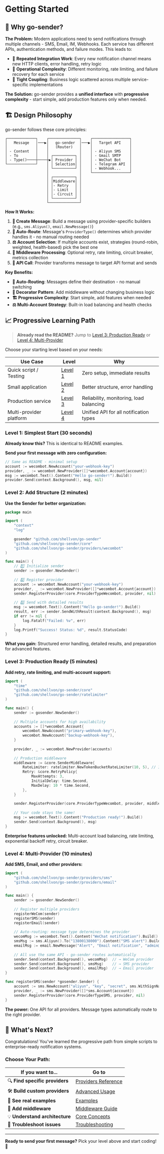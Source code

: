 # Getting Started

## 🎯 Why go-sender?

**The Problem:** Modern applications need to send notifications through multiple channels - SMS, Email, IM, Webhooks. Each service has different APIs, authentication methods, and failure modes. This leads to:

- 🔄 **Repeated Integration Work**: Every new notification channel means new HTTP clients, error handling, retry logic
- 🚨 **Operational Complexity**: Different monitoring, rate limiting, and failure recovery for each service  
- 🧩 **Tight Coupling**: Business logic scattered across multiple service-specific implementations

**The Solution:** go-sender provides a **unified interface** with **progressive complexity** - start simple, add production features only when needed.

## 🏗️ Design Philosophy

go-sender follows these core principles:

```
┌─────────────┐    ┌──────────────┐    ┌─────────────────┐
│   Message   │───▶│   go-sender  │───▶│   Target API    │
│             │    │   (Router)   │    │                 │
│ - Content   │    │              │    │ - Aliyun SMS    │
│ - To        │    │ ┌──────────┐ │    │ - Gmail SMTP    │
│ - Type()────┼────┼▶│ Provider │ │    │ - WeChat Bot    │
└─────────────┘    │ │ Selection│ │    │ - Telegram API  │
                   │ └──────────┘ │    │ - Webhook...    │
                   │              │    └─────────────────┘
                   │ ┌──────────┐ │
                   │ │Middleware│ │    
                   │ │- Retry   │ │    
                   │ │- Limit   │ │    
                   │ │- Circuit │ │    
                   │ └──────────┘ │    
                   └──────────────┘    
```

**How It Works:**

1. **📝 Create Message**: Build a message using provider-specific builders (e.g., `sms.Aliyun()`, `email.NewMessage()`)
2. **🎯 Auto-Route**: Message's `ProviderType()` determines which provider handles it - no manual routing needed
3. **⚖️ Account Selection**: If multiple accounts exist, strategies (round-robin, weighted, health-based) pick the best one
4. **🔄 Middleware Processing**: Optional retry, rate limiting, circuit breaker, metrics collection
5. **🚀 API Call**: Provider transforms message to target API format and sends

**Key Benefits:**

- **🎯 Auto-Routing**: Messages define their destination - no manual switching
- **🔄 Decorator Pattern**: Add middleware without changing business logic  
- **🏗️ Progressive Complexity**: Start simple, add features when needed
- **⚖️ Multi-Account Strategy**: Built-in load balancing and health checks

## 📈 Progressive Learning Path

> **Already read the README?** Jump to [Level 3: Production Ready](#level-3-production-ready) or [Level 4: Multi-Provider](#level-4-multi-provider)

Choose your starting level based on your needs:

| **Use Case** | **Level** | **Why** |
|--------------|-----------|---------|
| Quick script / Testing | [Level 1](#level-1-simplest-start) | Zero setup, immediate results |
| Small application | [Level 2](#level-2-add-structure) | Better structure, error handling |
| Production service | [Level 3](#level-3-production-ready) | Reliability, monitoring, load balancing |
| Multi-provider platform | [Level 4](#level-4-multi-provider) | Unified API for all notification types |

### Level 1: Simplest Start (30 seconds)

**Already know this?** This is identical to README examples.

**Send your first message with zero configuration:**

```go
// Same as README - minimal setup
account := wecombot.NewAccount("your-webhook-key")
provider, _ := wecombot.NewProvider([]*wecombot.Account{account})
msg := wecombot.Text().Content("Hello go-sender!").Build()
provider.Send(context.Background(), msg, nil)
```

### Level 2: Add Structure (2 minutes)

**Use the Sender for better organization:**

```go
package main

import (
    "context"
    "log"
    
    gosender "github.com/shellvon/go-sender"
    "github.com/shellvon/go-sender/core"
    "github.com/shellvon/go-sender/providers/wecombot"
)

func main() {
    // 1️⃣ Initialize sender
    sender := gosender.NewSender()
    
    // 2️⃣ Register provider
    account := wecombot.NewAccount("your-webhook-key")
    provider, _ := wecombot.NewProvider([]*wecombot.Account{account})
    sender.RegisterProvider(core.ProviderTypeWecombot, provider, nil)
    
    // 3️⃣ Send with detailed results
    msg := wecombot.Text().Content("Hello go-sender!").Build()
    result, err := sender.SendWithResult(context.Background(), msg)
    if err != nil {
        log.Fatalf("Failed: %v", err)
    }
    log.Printf("Success! Status: %d", result.StatusCode)
}
```

**What you gain:** Structured error handling, detailed results, and preparation for advanced features.

### Level 3: Production Ready (5 minutes)

**Add retry, rate limiting, and multi-account support:**

```go
import (
    "time"
    "github.com/shellvon/go-sender/core"
    "github.com/shellvon/go-sender/ratelimiter"
)

func main() {
    sender := gosender.NewSender()
    
    // Multiple accounts for high availability
    accounts := []*wecombot.Account{
        wecombot.NewAccount("primary-webhook-key"),
        wecombot.NewAccount("backup-webhook-key"),
    }
    
    provider, _ := wecombot.NewProvider(accounts)
    
    // Production middleware
    middleware := &core.SenderMiddleware{
        RateLimiter: ratelimiter.NewTokenBucketRateLimiter(10, 5), // 10 QPS, burst 5
        Retry: &core.RetryPolicy{
            MaxAttempts: 3,
            InitialDelay: time.Second,
            MaxDelay: 10 * time.Second,
        },
    }
    
    sender.RegisterProvider(core.ProviderTypeWecombot, provider, middleware)
    
    // Your code stays the same!
    msg := wecombot.Text().Content("Production ready!").Build()
    sender.Send(context.Background(), msg)
}
```

**Enterprise features unlocked:** Multi-account load balancing, rate limiting, exponential backoff retry, circuit breaker.

### Level 4: Multi-Provider (10 minutes)

**Add SMS, Email, and other providers:**

```go
import (
    "github.com/shellvon/go-sender/providers/sms"
    "github.com/shellvon/go-sender/providers/email"
)

func main() {
    sender := gosender.NewSender()
    
    // Register multiple providers
    registerWeCom(sender)
    registerSMS(sender)
    registerEmail(sender)
    
    // Auto-routing: message type determines the provider
    wecomMsg := wecombot.Text().Content("WeChat notification").Build()
    smsMsg := sms.Aliyun().To("13800138000").Content("SMS alert").Build()
    emailMsg := email.NewMessage("Alert", "Email notification", "admin@company.com")
    
    // All use the same API - go-sender routes automatically
    sender.Send(context.Background(), wecomMsg)  // → WeCom provider
    sender.Send(context.Background(), smsMsg)    // → SMS provider
    sender.Send(context.Background(), emailMsg)  // → Email provider
}

func registerSMS(sender *gosender.Sender) {
    account := sms.NewAccount("aliyun", "key", "secret", sms.WithSignName("MyApp"))
    provider, _ := sms.NewProvider([]*sms.Account{account})
    sender.RegisterProvider(core.ProviderTypeSMS, provider, nil)
}
```

**The power:** One API for all providers. Message types automatically route to the right provider.

## 🚀 What's Next?

Congratulations! You've learned the progressive path from simple scripts to enterprise-ready notification systems.

### Choose Your Path:

| **If you want to...** | **Go to** |
|-----------------------|-----------|
| 🔍 **Find specific providers** | [Providers Reference](./providers.md) |
| 🛠 **Build custom providers** | [Advanced Usage](./advanced.md) |
| 🧪 **See real examples** | [Examples](./examples.md) |
| 🚦 **Add middleware** | [Middleware Guide](./middleware.md) |
| 💡 **Understand architecture** | [Core Concepts](./concepts.md) |
| 🔧 **Troubleshoot issues** | [Troubleshooting](./troubleshooting.md) |

---

**Ready to send your first message?** Pick your level above and start coding! 🎉
